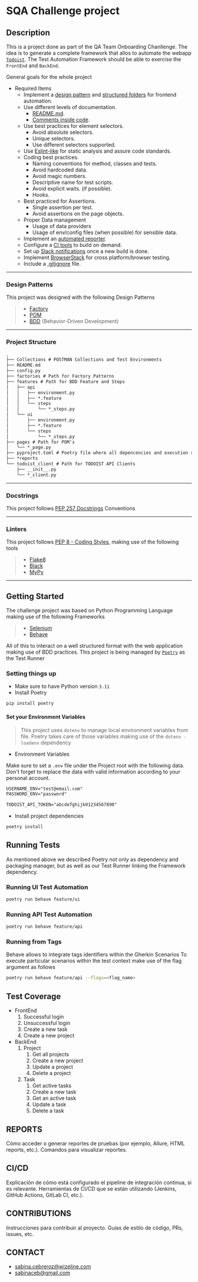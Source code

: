 # SQA Challenge project

## Description
This is a project done as part of the QA Team Onboarding Chanllenge.
The idea is to generate a complete framework that allos to automate the webapp [`Todoist`](https://todoist.com/home).
The Test Automation Framework should be able to exercise the `FrontEnd` and `BackEnd`.

General goals for the whole project

- Required Items
  - Implement a [design pattern](#design-patterns) and [structured folders](#project-structure) for frontend automation.
  - Use different levels of documentation.
    - [README.md](#).
    - [Comments inside code](#docstrings).
  - Use best practices for element selectors.
    - Avoid absolute selectors.
    - Unique selectors.
    - Use different selectors supported.
  - Use [Eslint-like](#linters) for static analysis and assure code standards.
  - Coding best practices.
    - Naming conventions for method, classes and tests.
    - Avoid hardcoded data.
    - Avoid magic numbers.
    - Descriptive name for test scripts.
    - Avoid explicit waits. (if possible).
    - Hooks.
  - Best practiced for Assertions.
    - Single assertion per test.
    - Avoid assertions on the page objects.
  - Proper Data management
    - Usage of data providers
    - Usage of env/config files (when possible) for sensible data.
  - Implement an [automated reporter](#).
  - Configure a [CI tools](#) to build on demand.
  - Set up [Slack notifications](#) once a new build is done.
  - Implement [BrowserStack](#) for cross platform/browser testing.
  - Include a [.gitignore](#) file.

---
### Design Patterns
This project was designed with the following Design Patterns
> - [Factory](https://www.geeksforgeeks.org/factory-method-for-designing-pattern/)
> - [POM](https://www.geeksforgeeks.org/page-object-model-pom/)
> - [BDD](https://www.geeksforgeeks.org/behavioral-driven-development-bdd-in-software-engineering/) (Behavior-Driven Development)

---
### Project Structure
```md
.
├── Collections # POSTMAN Collections and Test Environments
├── README.md
├── config.py
├── factories # Path for Factory Patterns
├── features # Path for BDD Feature and Steps
│   ├── api
│   │   ├── environment.py
│   │   ├── *.feature
│   │   └── steps
│   │       └── *_steps.py
│   └── ui
│       ├── environment.py
│       ├── *.feature
│       └── steps
│           └── *_steps.py
├── pages # Path for POM's
│   └── *_page.py 
├── pyproject.toml # Poetry file where all depencencies and execution scripts are declared
├── *reports
└── todoist_client # Path for TODOIST API Clients
    ├── __init__.py
    └── *_client.py
```

---

### Docstrings

This project follows [PEP 257 Docstrings](https://peps.python.org/pep-0257/) Conventions

---
### Linters

This project follows [PEP 8 - Coding Styles](https://peps.python.org/pep-0008/), making use of the following tools
> - [Flake8](https://flake8.pycqa.org/en/latest/)
> - [Black](https://pypi.org/project/black/)
> - [MyPy](https://pypi.org/project/mypy/)

---
## Getting Started
The challenge project was based on Python Programming Language making use of the following Frameworks
> - [Selenium](https://www.selenium.dev/documentation/)
> - [Behave](https://behave.readthedocs.io/en/latest/)

All of this to interact on a well structured format with the web application making use of BDD practices.
This project is being managed by [`Poetry`](https://python-poetry.org/) as the Test Runner

### Setting things up
- Make sure to have Python version `3.11`
- Install Poetry
```bash
pip install poetry
``` 
#### Set your Environment Variables
> This project uses `dotenv` to manage local environment variables from file.
> Poetry takes care of those variables making use of the `dotenv - loadenv` dependency

- Environment Variables

Make sure to set a `.env` file under the Project root with the following data.
Don't forget to replace the data with valid information according to your personal account.
```txt
USERNAME_ENV="test@email.com"
PASSWORD_ENV="password"

TODOIST_API_TOKEN="abcdefghijk01234567890"
```
- Install project dependencies
```bash
poetry install
```

## Running Tests
As mentioned above we described Poetry not only as dependency and packaging manager, but as well as our Test Runner linking the Framework dependency.

### Running UI Test Automation
```bash
poetry run behave feature/ui
```

### Running API Test Automation
```bash
poetry run behave feature/api
```

### Running from Tags
Behave allows to integrate tags identifiers within the Gherkin Scenarios
To execute particular scenarios within the test context make use of the flag argument as follows
```bash
poetry run behave feature/api --flags=<flag_name>
```

## Test Coverage

- FrontEnd
    1. Successful login
    2. Unsuccessful login
    3. Create a new task
    4. Create a new project
- BackEnd
    1. Project
        1. Get all projects
        2. Create a new project
        3. Update a project
        4. Delete a project
    2. Task
        1. Get active tasks
        2. Create a new task
        3. Get an active task
        4. Update a task
        5. Delete a task



## REPORTS
Cómo acceder o generar reportes de pruebas (por ejemplo, Allure, HTML reports, etc.).
Comandos para visualizar reportes.


## CI/CD
Explicación de cómo está configurado el pipeline de integración continua, si es relevante.
Herramientas de CI/CD que se están utilizando (Jenkins, GitHub Actions, GitLab CI, etc.).


## CONTRIBUTIONS
Instrucciones para contribuir al proyecto.
Guías de estilo de código, PRs, issues, etc.


## CONTACT
- sabina.cebreroz@wizeline.com
- sabinaceb@gmail.com